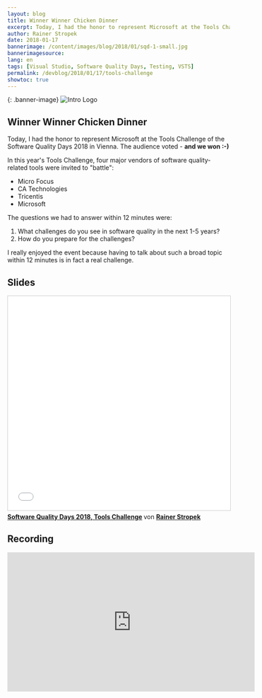```yaml
---
layout: blog
title: Winner Winner Chicken Dinner
excerpt: Today, I had the honor to represent Microsoft at the Tools Challenge of the Software Quality Days 2018 in Vienna. The audience voted - and we won :-)
author: Rainer Stropek
date: 2018-01-17
bannerimage: /content/images/blog/2018/01/sqd-1-small.jpg
bannerimagesource: 
lang: en
tags: [Visual Studio, Software Quality Days, Testing, VSTS]
permalink: /devblog/2018/01/17/tools-challenge
showtoc: true
---
```


{: .banner-image}
![Intro Logo]({{site.baseurl}}/content/images/blog/2018/01/sqd-1.jpg)

## Winner Winner Chicken Dinner

Today, I had the honor to represent Microsoft at the Tools Challenge of the Software Quality Days 2018 in Vienna. The audience voted - **and we won :-)**

In this year's Tools Challenge, four major vendors of software quality-related tools were invited to "battle":

* Micro Focus
* CA Technologies
* Tricentis
* Microsoft

The questions we had to answer within 12 minutes were:

1. What challenges do you see in software quality in the next 1-5 years?
1. How do you prepare for the challenges?

I really enjoyed the event because having to talk about such a broad topic within 12 minutes is in fact a real challenge.


## Slides

<div class="videoWrapper">
    <iframe src="//www.slideshare.net/slideshow/embed_code/key/HIsm4iAMG4sdFv" width="595" height="485" frameborder="0" marginwidth="0" marginheight="0" scrolling="no" style="border:1px solid #CCC; border-width:1px; margin-bottom:5px; max-width: 100%;" allowfullscreen> </iframe> <div style="margin-bottom:5px"> <strong> <a href="//www.slideshare.net/rstropek/software-quality-days-2018-tools-challenge" title="Software Quality Days 2018, Tools Challenge" target="_blank">Software Quality Days 2018, Tools Challenge</a> </strong> von <strong><a href="https://www.slideshare.net/rstropek" target="_blank">Rainer Stropek</a></strong> </div>
</div>


## Recording

<div class="videoWrapper">
    <iframe width="560" height="315" src="https://www.youtube.com/embed/STr0ZiBtfPQ" frameborder="0" allow="autoplay; encrypted-media" allowfullscreen></iframe>
</div>

